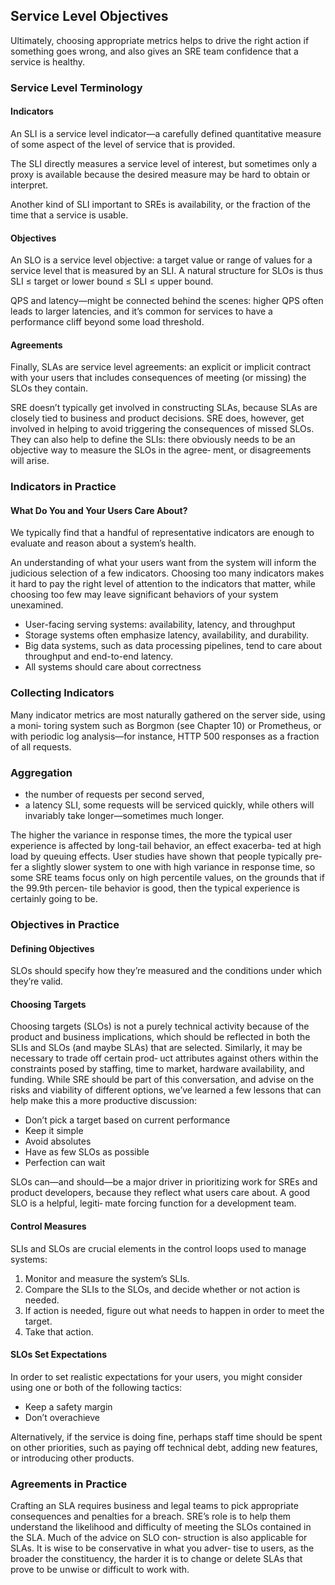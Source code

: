 ## Service Level Objectives

Ultimately, choosing appropriate metrics helps to drive the right action if something goes wrong, and also gives an SRE team confidence that a service is healthy.

### Service Level Terminology

#### Indicators


An SLI is a service level indicator—a carefully defined quantitative measure of some aspect of the level of service that is provided.

The SLI directly measures a service level of interest, but sometimes only a proxy is available because the desired measure may be hard to obtain or interpret. 

Another kind of SLI important to SREs is availability, or the fraction of the time that a service is usable.


#### Objectives

An SLO is a service level objective: a target value or range of values for a service level that is measured by an SLI. A natural structure for SLOs is thus SLI ≤ target or lower bound ≤ SLI ≤ upper bound. 


QPS and latency—might be connected behind the scenes: higher QPS often leads to larger latencies, and it’s common for services to have a performance cliff beyond some load threshold.


#### Agreements

Finally, SLAs are service level agreements: an explicit or implicit contract with your users that includes consequences of meeting (or missing) the SLOs they contain.

SRE doesn’t typically get involved in constructing SLAs, because SLAs are closely tied to business and product decisions. SRE does, however, get involved in helping to avoid triggering the consequences of missed SLOs. They can also help to define the SLIs: there obviously needs to be an objective way to measure the SLOs in the agree‐ ment, or disagreements will arise.

### Indicators in Practice


#### What Do You and Your Users Care About?

We typically find that a handful of representative indicators are enough to evaluate and reason about a system’s health.

An understanding of what your users want from the system will inform the judicious selection of a few indicators. Choosing too many indicators makes it hard to pay the right level of attention to the indicators that matter, while choosing too few may leave significant behaviors of your system unexamined. 

- User-facing serving systems: availability, latency, and throughput
- Storage systems often emphasize latency, availability, and durability. 
- Big data systems, such as data processing pipelines, tend to care about throughput and end-to-end latency.
- All systems should care about correctness


### Collecting Indicators

Many indicator metrics are most naturally gathered on the server side, using a moni‐ toring system such as Borgmon (see Chapter 10) or Prometheus, or with periodic log analysis—for instance, HTTP 500 responses as a fraction of all requests. 


### Aggregation

- the number of requests per second served,
- a latency SLI, some requests will be serviced quickly, while others will invariably take longer—sometimes much longer. 


The higher the variance in response times, the more the typical user experience is affected by long-tail behavior, an effect exacerba‐ ted at high load by queuing effects. User studies have shown that people typically pre‐ fer a slightly slower system to one with high variance in response time, so some SRE teams focus only on high percentile values, on the grounds that if the 99.9th percen‐ tile behavior is good, then the typical experience is certainly going to be.


### Objectives in Practice

#### Defining Objectives

SLOs should specify how they’re measured and the conditions under which they’re valid. 


#### Choosing Targets

Choosing targets (SLOs) is not a purely technical activity because of the product and business implications, which should be reflected in both the SLIs and SLOs (and maybe SLAs) that are selected. Similarly, it may be necessary to trade off certain prod‐ uct attributes against others within the constraints posed by staffing, time to market, hardware availability, and funding. While SRE should be part of this conversation, and advise on the risks and viability of different options, we’ve learned a few lessons that can help make this a more productive discussion:


- Don’t pick a target based on current performance
- Keep it simple
- Avoid absolutes
- Have as few SLOs as possible
- Perfection can wait


SLOs can—and should—be a major driver in prioritizing work for SREs and product developers, because they reflect what users care about. A good SLO is a helpful, legiti‐ mate forcing function for a development team.


#### Control Measures

SLIs and SLOs are crucial elements in the control loops used to manage systems:

1. Monitor and measure the system’s SLIs.
2. Compare the SLIs to the SLOs, and decide whether or not action is needed.
3. If action is needed, figure out what needs to happen in order to meet the target.
4. Take that action.

#### SLOs Set Expectations

In order to set realistic expectations for your users, you might consider using one or both of the following tactics:

- Keep a safety margin
- Don’t overachieve

Alternatively, if the service is doing fine, perhaps staff time should be spent on other priorities, such as paying off technical debt, adding new features, or introducing other products.

### Agreements in Practice

Crafting an SLA requires business and legal teams to pick appropriate consequences and penalties for a breach. SRE’s role is to help them understand the likelihood and difficulty of meeting the SLOs contained in the SLA. Much of the advice on SLO con‐ struction is also applicable for SLAs. It is wise to be conservative in what you adver‐ tise to users, as the broader the constituency, the harder it is to change or delete SLAs that prove to be unwise or difficult to work with.





